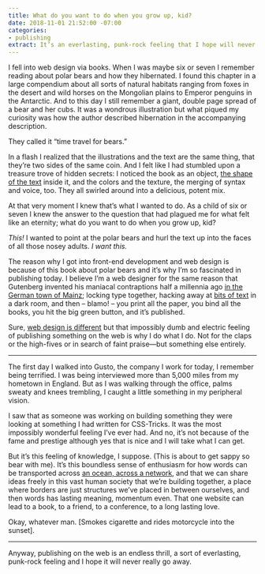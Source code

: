 ```yaml
---
title: What do you want to do when you grow up, kid?
date: 2018-11-01 21:52:00 -07:00
categories:
- publishing
extract: It’s an everlasting, punk-rock feeling that I hope will never really go away.
---
```


I fell into web design via books. When I was maybe six or seven I remember reading about polar bears and how they hibernated. I found this chapter in a large compendium about all sorts of natural habitats ranging from foxes in the desert and wild horses on the Mongolian plains to Emperor penguins in the Antarctic. And to this day I still remember a giant, double page spread of a bear and her cubs. It was a wondrous illustration but what piqued my curiosity was how the author described hibernation in the accompanying description. 

They called it “time travel for bears.” 

In a flash I realized that the illustrations and the text are the same thing, that they’re two sides of the same coin. And I felt like I had stumbled upon a treasure trove of hidden secrets: I noticed the book as an object, [the shape of the text](https://robinrendle.com/essays/call-me-interactivity/) inside it, and the colors and the texture, the merging of syntax and voice, too. They all swirled around into a delicious, potent mix. 

At that very moment I knew that’s what I wanted to do. As a child of six or seven I knew the answer to the question that had plagued me for what felt like an eternity; what do you want to do when you grow up, kid?

_This!_ I wanted to point at the polar bears and hurl the text up into the faces of all those nosey adults. _I want this._

The reason why I got into front-end development and web design is because of this book about polar bears and it’s why I’m so fascinated in publishing today. I believe I’m a web designer for the same reason that Gutenberg invented his maniacal contraptions half a millennia ago [in the German town of Mainz](https://robinrendle.com/essays/futures-of-typography/); locking type together, hacking away at [bits of text](https://robinrendle.com/essays/bookmarking/) in a dark room, and then – blamo! – you print all the paper, you bind all the books, you hit the big green button, and it’s published.

Sure, [web design is different](https://robinrendle.com/essays/new-web-typography/) but that impossibly dumb and electric feeling of publishing something on the web is why I do what I do. Not for the claps or the high-fives or in search of faint praise—but something else entirely.

***

The first day I walked into Gusto, the company I work for today, I remember being terrified. I was being interviewed more than 5,000 miles from my hometown in England. But as I was walking through the office, palms sweaty and knees trembling, I caught a little something in my peripheral vision. 

I saw that as someone was working on building something they were looking at something I had written for CSS-Tricks. It was the most impossibly wonderful feeling I’ve ever had. And no, it’s not because of the fame and prestige although yes that is nice and I will take what I can get. 

But it’s this feeling of knowledge, I suppose. (This is about to get sappy so bear with me). It’s this boundless sense of enthusiasm for how words can be transported across [an ocean, across a network](https://robinrendle.com/notes/chloe/), and that we can share ideas freely in this vast human society that we’re building together, a place where borders are just structures we’ve placed in between ourselves, and then words has lasting meaning, momentum even. That one website can lead to a book, to a friend, to a conference, to a long lasting love.

Okay, whatever man. [Smokes cigarette and rides motorcycle into the sunset].

***

Anyway, publishing on the web is an endless thrill, a sort of everlasting, punk-rock feeling and I hope it will never really go away.